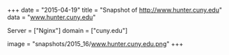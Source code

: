 
+++
date = "2015-04-19"
title = "Snapshot of http://www.hunter.cuny.edu"
data = "www.hunter.cuny.edu"

Server = ["Nginx"]
domain = ["cuny.edu"]

  image = "snapshots/2015_16/www.hunter.cuny.edu.png"
+++
#
